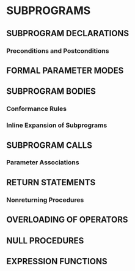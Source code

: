 # SUBPROGRAMS
## SUBPROGRAM DECLARATIONS
### Preconditions and Postconditions
## FORMAL PARAMETER MODES
## SUBPROGRAM BODIES
### Conformance Rules
### Inline Expansion of Subprograms
## SUBPROGRAM CALLS
### Parameter Associations
## RETURN STATEMENTS
### Nonreturning Procedures
## OVERLOADING OF OPERATORS
## NULL PROCEDURES
## EXPRESSION FUNCTIONS

